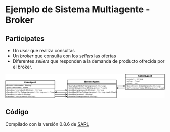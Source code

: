 # Ejemplo de Sistema Multiagente - Broker

## Participates
- Un _user_ que realiza consultas
- Un _broker_ que consulta con los _sellers_ las ofertas
- Diferentes _sellers_ que responden a la demanda de producto ofrecida por el broker.


![](./images/broker.png)


## Código
Compilado con la versión 0.8.6 de [SARL](www.sarl.io)

